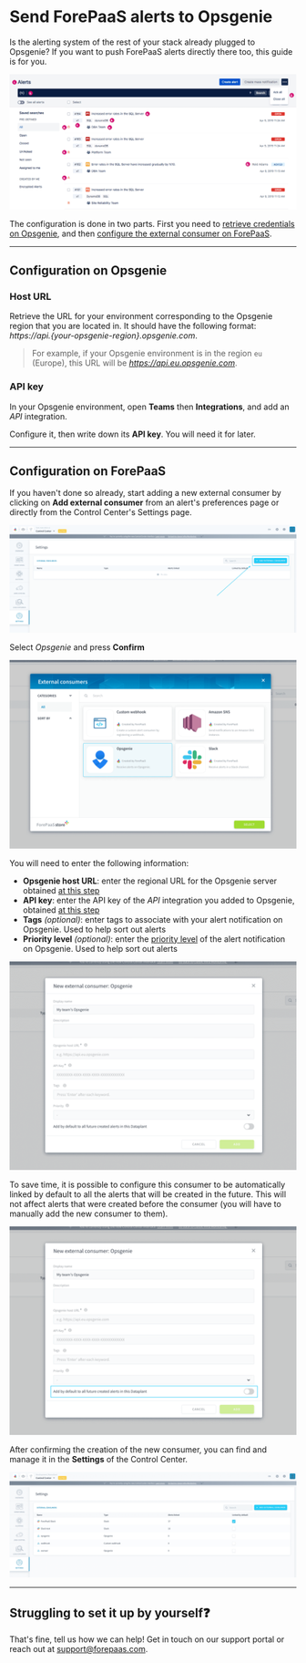 # Send ForePaaS alerts to Opsgenie

Is the alerting system of the rest of your stack already plugged to Opsgenie? If you want to push ForePaaS alerts directly there too, this guide is for you.

![slack](picts/opsgenie-example.png)


The configuration is done in two parts. First you need to [retrieve credentials on Opsgenie](/en/product/cc/alerting/consumers/opsgenie?id=configuration-on-opsgenie), and then [configure the external consumer on ForePaaS](/en/product/cc/alerting/consumers/opsgenie?id=configuration-on-forepaas).

---
## Configuration on Opsgenie

### Host URL

Retrieve the URL for your environment corresponding to the Opsgenie region that you are located in. It should have the following format: *https://api.{your-opsgenie-region}.opsgenie.com*. 

> For example, if your Opsgenie environment is in the region `eu` (Europe), this URL will be *https://api.eu.opsgenie.com*.

### API key

In your Opsgenie environment, open **Teams** then **Integrations**, and add an *API* integration. 

Configure it, then write down its **API key**. You will need it for later.

---
## Configuration on ForePaaS

If you haven't done so already, start adding a new external consumer by clicking on **Add external consumer** from an alert's preferences page or directly from the Control Center's Settings page.

![alerts](picts/cc-subscribers-new-consumer.png)

Select *Opsgenie* and press **Confirm**

![slack](picts/opsgenie-store.png)

You will need to enter the following information:
- **Opsgenie host URL**: enter the regional URL for the Opsgenie server obtained [at this step](/en/product/cc/alerting/consumers/opsgenie?id=host-url)
- **API key**: enter the API key of the *API* integration you added to Opsgenie, obtained [at this step](/en/product/cc/alerting/consumers/opsgenie?id=api-key)
- **Tags** *(optional)*: enter tags to associate with your alert notification on Opsgenie. Used to help sort out alerts
- **Priority level** *(optional)*: enter the [priority level](https://support.atlassian.com/opsgenie/docs/what-is-the-priority-level-of-integration/) of the alert notification on Opsgenie. Used to help sort out alerts

![slack](picts/opsgenie-configuration.png)

To save time, it is possible to configure this consumer to be automatically linked by default to all the alerts that will be created in the future. This will not affect alerts that were created before the consumer (you will have to manually add the new consumer to them).

![slack](picts/opsgenie-config-default.png)

After confirming the creation of the new consumer, you can find and manage it in the **Settings** of the Control Center.

![slack](picts/settings-consumers.png)

---
## Struggling to set it up by yourself❓

That's fine, tell us how we can help! Get in touch on our support portal or reach out at support@forepaas.com.